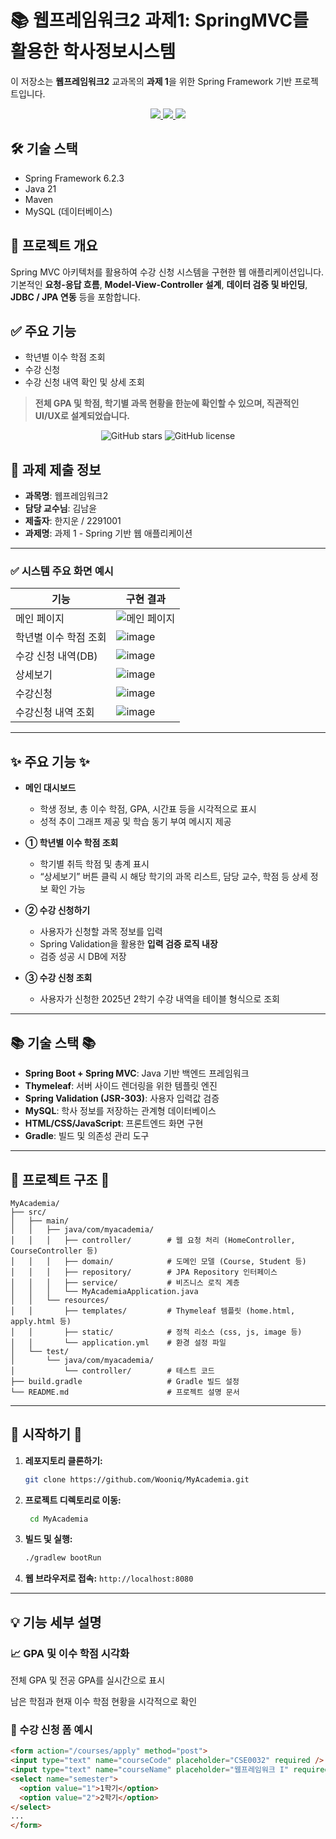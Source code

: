 # 📚 웹프레임워크2 과제1: SpringMVC를 활용한 학사정보시스템

이 저장소는 **웹프레임워크2** 교과목의 **과제 1**을 위한 Spring Framework 기반 프로젝트입니다.

  <p align="center">
  <a href="https://spring.io/projects/spring-framework">
    <img src="https://img.shields.io/badge/Spring_Framework-%236DB33F.svg?style=flat-square&logo=spring&logoColor=white"/>
  </a>
  <a href="https://www.mysql.com/">
    <img src="https://img.shields.io/badge/MySQL-%234479A1.svg?style=flat-square&logo=mysql&logoColor=white"/>
  </a>
  <a href="https://www.java.com/">
    <img src="https://img.shields.io/badge/Java-%23ED8B00.svg?style=flat-square&logo=java&logoColor=white"/>
  </a>
</p>

## 🛠️ 기술 스택
- Spring Framework 6.2.3
- Java 21
- Maven
- MySQL (데이터베이스)

## 📂 프로젝트 개요
Spring MVC 아키텍처를 활용하여 수강 신청 시스템을 구현한 웹 애플리케이션입니다.  
기본적인 **요청-응답 흐름**, **Model-View-Controller 설계**, **데이터 검증 및 바인딩**, **JDBC / JPA 연동** 등을 포함합니다.

## ✅ 주요 기능
- 학년별 이수 학점 조회
- 수강 신청
- 수강 신청 내역 확인 및 상세 조회

> **전체 GPA 및 학점, 학기별 과목 현황을 한눈에 확인할 수 있으며, 직관적인 UI/UX로 설계되었습니다.**

<p align="center">
    <img src="https://img.shields.io/github/stars/Wooniq/MyAcademia" alt="GitHub stars">
    <img src="https://img.shields.io/github/license/Wooniq/MyAcademia" alt="GitHub license">
</p>

## 📄 과제 제출 정보
- **과목명**: 웹프레임워크2
- **담당 교수님**: 김남윤
- **제출자**: 한지운 / 2291001
- **과제명**: 과제 1 - Spring 기반 웹 애플리케이션

---


### ✅ 시스템 주요 화면 예시

| 기능 | 구현 결과 |
|------|--------|
| 메인 페이지 | ![메인 페이지](https://github.com/user-attachments/assets/9ac83553-3e0b-4067-80eb-fc0519fc1306) |
| 학년별 이수 학점 조회 | ![image](https://github.com/user-attachments/assets/4f7e565f-9af9-4707-8498-f721d95dfd1d) |
| 수강 신청 내역(DB) | ![image](https://github.com/user-attachments/assets/97bdb879-b881-4992-90e7-5943fda8c731) |
| 상세보기 | ![image](https://github.com/user-attachments/assets/51222188-c658-4927-8234-b246839a1609) |
| 수강신청 | ![image](https://github.com/user-attachments/assets/e26e453b-255e-463a-a37e-39d501073caf) |
| 수강신청 내역 조회 | ![image](https://github.com/user-attachments/assets/41852ca9-92f5-451a-a08a-08675c7f843a) |


---

## ✨ 주요 기능 ✨

- **메인 대시보드**  
  - 학생 정보, 총 이수 학점, GPA, 시간표 등을 시각적으로 표시  
  - 성적 추이 그래프 제공 및 학습 동기 부여 메시지 제공

- **① 학년별 이수 학점 조회**  
  - 학기별 취득 학점 및 총계 표시  
  - “상세보기” 버튼 클릭 시 해당 학기의 과목 리스트, 담당 교수, 학점 등 상세 정보 확인 가능

- **② 수강 신청하기**  
  - 사용자가 신청할 과목 정보를 입력  
  - Spring Validation을 활용한 **입력 검증 로직 내장**  
  - 검증 성공 시 DB에 저장

- **③ 수강 신청 조회**  
  - 사용자가 신청한 2025년 2학기 수강 내역을 테이블 형식으로 조회

---

## 📚 기술 스택 📚

- **Spring Boot + Spring MVC**: Java 기반 백엔드 프레임워크
- **Thymeleaf**: 서버 사이드 렌더링을 위한 템플릿 엔진
- **Spring Validation (JSR-303)**: 사용자 입력값 검증
- **MySQL**: 학사 정보를 저장하는 관계형 데이터베이스
- **HTML/CSS/JavaScript**: 프론트엔드 화면 구현
- **Gradle**: 빌드 및 의존성 관리 도구

---

## 📂 프로젝트 구조 📂
```
MyAcademia/
├── src/
│   ├── main/
│   │   ├── java/com/myacademia/
│   │   │   ├── controller/        # 웹 요청 처리 (HomeController, CourseController 등)
│   │   │   ├── domain/            # 도메인 모델 (Course, Student 등)
│   │   │   ├── repository/        # JPA Repository 인터페이스
│   │   │   ├── service/           # 비즈니스 로직 계층
│   │   │   └── MyAcademiaApplication.java
│   │   └── resources/
│   │       ├── templates/         # Thymeleaf 템플릿 (home.html, apply.html 등)
│   │       ├── static/            # 정적 리소스 (css, js, image 등)
│   │       └── application.yml    # 환경 설정 파일
│   └── test/
│       └── java/com/myacademia/
│           └── controller/        # 테스트 코드
├── build.gradle                   # Gradle 빌드 설정
└── README.md                      # 프로젝트 설명 문서
```

---

## 🚀 시작하기 🚀

1. **레포지토리 클론하기:**  
   ```bash
   git clone https://github.com/Wooniq/MyAcademia.git
   ```
2. **프로젝트 디렉토리로 이동:**
   ```bash
    cd MyAcademia
    ```
3. **빌드 및 실행:**
    ```bash
    ./gradlew bootRun
    ```
4. **웹 브라우저로 접속:**
  `http://localhost:8080`

---

## 💡 기능 세부 설명
### 📈 GPA 및 이수 학점 시각화
전체 GPA 및 전공 GPA를 실시간으로 표시

남은 학점과 현재 이수 학점 현황을 시각적으로 확인

### 📝 수강 신청 폼 예시
  ```html
  <form action="/courses/apply" method="post">
  <input type="text" name="courseCode" placeholder="CSE0032" required />
  <input type="text" name="courseName" placeholder="웹프레임워크 I" required />
  <select name="semester">
    <option value="1">1학기</option>
    <option value="2">2학기</option>
  </select>
  ...
  </form>
  ```
